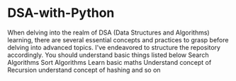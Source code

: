 # DSA-with-Python
When delving into the realm of DSA (Data Structures and Algorithms) learning, there are several essential concepts and practices to grasp before delving into advanced topics. I've endeavored to structure the repository accordingly.
You should understand basic things listed below
Search Algorithms
Sort Algorithms
Learn basic maths
Understand concept of Recursion
understand concept of hashing and so on
